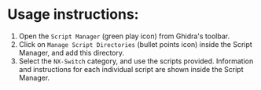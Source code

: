 # Usage instructions:
1. Open the `Script Manager` (green play icon) from Ghidra's toolbar.
2. Click on `Manage Script Directories` (bullet points icon) inside the Script Manager, and add this directory.
3. Select the `NX-Switch` category, and use the scripts provided. Information and instructions for each individual script are shown inside the Script Manager.
